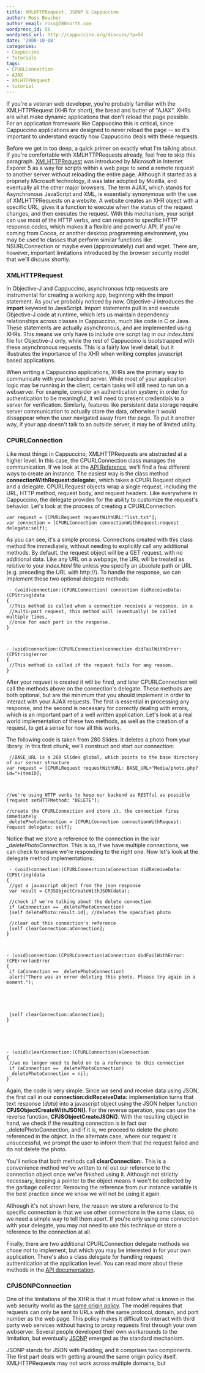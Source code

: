 ```yaml
---
title: XMLHTTPRequest, JSONP & Cappuccino
author: Ross Boucher
author_email: ross@280north.com
wordpress_id: 56
wordpress_url: http://cappuccino.org/discuss/?p=56
date: '2008-10-08'
categories:
- Cappuccino
- Tutorials
tags:
- CPURLConnection
- AJAX
- XMLHTTPRequest
- tutorial
---
```



If you're a veteran web developer, you're probably familiar with the XMLHTTPRequest (XHR for short), the bread and butter of "AJAX". XHRs are what make dynamic applications that don't reload the page possible. For an application framework like Cappuccino this is critical, since Cappuccino applications are designed to never reload the page -- so it's important to understand exactly how Cappuccino deals with these requests.

Before we get in too deep, a quick primer on exactly what I'm talking about. If you're comfortable with XMLHTTPRequests already, feel free to skip this paragraph. [XMLHTTPRequest](http://en.wikipedia.org/wiki/XMLHttpRequest) was introduced by Microsoft in Internet Exporer 5 as a way for scripts within a web page to send a remote request to another server without reloading the entire page. Although it started as a propriety Microsoft technology, it was later adopted by Mozilla, and eventually all the other major browsers. The term AJAX, which stands for Asynchronous JavaScript and XML, is essentially synonymous with the use of XMLHTTPRequests on a website. A website creates an XHR object with a specific URL, gives it a function to execute when the status of the request changes, and then executes the request. With this mechanism, your script can use most of the HTTP verbs, and can respond to specific HTTP response codes, which makes it a flexible and powerful API. If you're coming from Cocoa, or another desktop programming environment, you may be used to classes that perform similar functions like NSURLConnection or maybe even (approximately) curl and wget. There are, however, important limitations introduced by the browser security model that we'll discuss shortly.

### XMLHTTPRequest

In Objective-J and Cappuccino, asynchronous http requests are instrumental for creating a working app, beginning with the import statement. As you've probably noticed by now, Objective-J introduces the **import** keyword to JavaScript. Import statements pull in and execute Objective-J code at runtime, which lets us maintain dependency relationships across classes in Cappuccino, much like code in C or Java. These statements are actually asynchronous, and are implemented using XHRs. This means we only have to include one script tag in our _index.html_ file for Objective-J only, while the rest of Cappuccino is bootstrapped with these asynchronous requests. This is a fairly low level detail, but it illustrates the importance of the XHR when writing complex javascript based applications.

When writing a Cappuccino applications, XHRs are the primary way to communicate with your backend server. While most of your application logic may be running in the client, certain tasks will still need to run on a webserver. For example, consider an authentication system; in order for authentication to be meaningful, it will need to present credentials to a server for verification. Similarly, features like persistent data storage require server communication to actually store the data, otherwise it would dissappear when the user navigated away from the page. To put it another way, if your app doesn't talk to an outside server, it may be of limited utility.

### CPURLConnection

Like most things in Cappuccino, XMLHTTPRequests are abstracted at a higher level. In this case, the CPURLConnection class manages the communication. If we look at the [API Reference](http://cappuccino.org/learn/documentation/class_c_p_u_r_l_connection.html), we'll find a few different ways to create an instance. The easiest way is the class method **connectionWithRequest:delegate:**, which takes a CPURLRequest object and a delegate. CPURLRequest objects wrap a single request, including the URL, HTTP method, request body, and request headers. Like everywhere in Cappuccino, the delegate provides for the ability to customize the request's behavior. Let's look at the process of creating a CPURLConnection.

	var request = [CPURLRequest requestWithURL:"list.txt"];
	var connection = [CPURLConnection connectionWithRequest:request delegate:self];



As you can see, it's a simple process. Connections created with this class method fire immediately, without needing to explicitly call any additional methods. By default, the request object will be a GET request, with no additional data. Like any URL on a webpage, the URL will be treated as relative to your _index.html_ file unless you specify an absolute path or URL (e.g. preceding the URL with http://). To handle the response, we can implement these two optional delegate methods:

	 - (void)connection:(CPURLConnection) connection didReceiveData:(CPString)data
	{
	 //This method is called when a connection receives a response. in a
	 //multi-part request, this method will (eventually) be called multiple times,
	 //once for each part in the response.
	}



	- (void)connection:(CPURLConnection)connection didFailWithError:(CPString)error
	{
	 //This method is called if the request fails for any reason.
	}




After your request is created it will be fired, and later CPURLConnection will call the methods above on the connection's delegate. These methods are both optional, but are the minimum that you should implement in order to interact with your AJAX requests. The first is essential in processing any response, and the second is necessary for correctly dealing with errors, which is an important part of a well written application. Let's look at a real world implementation of these two methods, as well as the creation of a request, to get a sense for how all this works.

The following code is taken from 280 Slides. It deletes a photo from your library. In this first chunk, we'll construct and start our connection:

	 //BASE_URL is a 280 Slides global, which points to the base directory of our server structure
	var request = [CPURLRequest requestWithURL: BASE_URL+"Media/photo.php?id="+itemID];



	//we're using HTTP verbs to keep our backend as RESTful as possible
	[request setHTTPMethod: "DELETE"];

	//create the CPURLConnection and store it. the connection fires immediately
	_deletePhotoConnection = [CPURLConnection connectionWithRequest: request delegate: self];




Notice that we store a reference to the connection in the ivar __deletePhotoConnection_. This is so, if we have multiple connections, we can check to ensure we're responding to the right one. Now let's look at the delegate method implementations:

	 - (void)connection:(CPURLConnection)aConnection didReceiveData:(CPString)data
	{
	 //get a javascript object from the json response
	 var result = CPJSObjectCreateWithJSON(data);

	 //check if we're talking about the delete connection
	 if (aConnection == _deletePhotoConnection)
	 [self deletePhoto:result.id]; //deletes the specified photo

	 //clear out this connection's reference
	 [self clearConnection:aConnection];
	}



	- (void)connection:(CPURLConnection)aConnection didFailWithError:(CPError)anError
	{
	 if (aConnection == _deletePhotoConnection)
	 alert("There was an error deleting this photo. Please try again in a moment.");





	 [self clearConnection:aConnection];
	}





	- (void)clearConnection:(CPURLConnection)aConnection
	{
	 //we no longer need to hold on to a reference to this connection
	 if (aConnection == _deletePhotoConnection)
	 _deletePhotoConnection = nil;
	}




Again, the code is very simple. Since we send and receive data using JSON, the first call in our **connection:didReceiveData:** implementation turns that text response (_data_) into a javascript object using the JSON helper function **CPJSObjectCreateWithJSON()**. For the reverse operation, you can use the reverse function, **CPJSObjectCreateJSON()**. With the resulting object in hand, we check if the resulting connection is in fact our _deletePhotoConnection, and if it is, we proceed to delete the photo referenced in the object. In the alternate case, where our request is unsuccessful, we prompt the user to inform them that the request failed and do not delete the photo.

You'll notice that both methods call **clearConnection:**. This is a convenience method we've written to nil out our reference to the connection object once we've finished using it. Although not strictly necessary, keeping a pointer to the object means it won't be collected by the garbage collector. Removing the reference from our instance variable is the best practice since we know we will not be using it again.

Although it's not shown here, the reason we store a reference to the specific connection is that we use other connections in the same class, so we need a simple way to tell them apart. If you're only using one connection with your delegate, you may not need to use this technique or store a reference to the connection at all.

Finally, there are two additional CPURLConnection delegate methods we chose not to implement, but which you may be interested in for your own application. There's also a class delegate for handling request authentication at the application level. You can read more about these methods in the [API documentation](http://cappuccino.org/learn/documentation/class_c_p_u_r_l_connection.html).

### CPJSONPConnection

One of the limitations of the XHR is that it must follow what is known in the web security world as the [same origin policy](http://en.wikipedia.org/wiki/Same_origin_policy). The model requires that requests can only be sent to URLs with the same protocol, domain, and port number as the web page. This policy makes it difficult to interact with third party web services without having to proxy requests first through your own webserver. Several people developed their own workarounds to the limitation, but eventually [JSONP](http://bob.pythonmac.org/archives/2005/12/05/remote-json-jsonp/) emerged as the standard mechanism.

JSONP stands for JSON with Padding, and it comprises two components. The first part deals with getting around the same origin policy itself. XMLHTTPRequests may not work across multiple domains, but <script> tags have no such limitation. JSONP takes advantage of this by dynamically generating a <script> tag and appending it to the page. The script's src property is set to the URL of the remote API, including all request parameters in the query string. The second component of JSONP deals with what to do once the API returns a response.

As the name suggests, JSONP APIs return their data in the JSON format, but instead of returning a plain JSON string, they wrap the JSON response in a function call. This extra function call is the "padding" in JSONP, and it effectively works around the browser's security policy. Typically, function name is a parameter of the request, which you can see demonstrated in the Flickr API. This API allows you to specify _format=json_ to get a JSON response, and _jsoncallback=myfunctionname_ to specify your custom function wrapper for the response. An example request might look something like this:

	 var url = "http://www.flickr.com/services/rest/"+
	 "?method=flickr.interestingness.getList"+
	 "&format=json&jsoncallback=flickResponse&api_key=YOUR_KEY";


As you can imagine, generating your own dynamic script tags and managing global callback methods would be a serious hassle, which is why Cappuccino has built in support in the form of [CPJSONPConnection](http://cappuccino.org/learn/documentation/class_c_p_j_s_o_n_p_connection.html). You may have encountered this class in the source of our [Flickr Demo](http://cappuccino.org/learn/demos/FlickrPhotoDemo/). Creating an instance should look familiar:

	 var connection = [CPJSONPConnection sendRequest:aRequest callback:aCallbackParameter delegate:self];


The additional parameter, **callback:**, is a string that specifies the name of the parameter that allows us to specify the callback function's name in the JSONP API we're talking to. Similar to CPURLConnection, these two delegate methods are defined:

	 - (void)connection:(CPJSONPConnection)aConnection didReceiveData:(Object)data
	{
	 //called by the "padding" function when the request is complete

	 //depending on the third part API, data may be the native javascript object,
	 //or it may be a string. usually a js object is used, but if a string
	 //is passed, you can create a js object with CPJSObjectCreateWithJSON()
	}



	- (void)connection:(CPJSONPConnection)aConnection didFailWithError:(CPString)error
	{
	 //will be called if the connection fails
	 //will see improvements in an upcoming release
	}




Let's take a look at the actual implementation in our Flickr Demo:

	 - (void)applicationDidFinishLaunching
	{
	 ...

	 //Create the request, which contains all of our query parameters,
	 //except the jsoncallback parameter

	 var req = [CPURLRequest requestWithURL:
	 "http://www.flickr.com/services/rest/"+
	 "?method=flickr.interestingness.getList"+
	 "&per_page=20&format=json&api_key="+API_KEY];

	 //Create the connection, set the callback, and make ourselves the delegate.
	 //the connection fires immediately

	 var connection = [CPJSONPConnection sendRequest:req callback:"jsoncallback" delegate:self];
	}



	- (void)connection:(CPJSONPConnection)aConnection didReceiveData:(Object)data
	{
	 //the response from Flickr is the actual JS Object, which has an
	 //array of photos that we pass to our collection view
	 [self addImageList:data.photos.photo withIdentifier: lastIdentifier];
	}





	- (void)connection:(CPJSONPConnection)aConnection didFailWithError:(CPString)error
	{
	 //Ideally, we would do something smarter here.
	 alert(error);
	}




Due to the use of the script tag injection, as opposed to a traditional XHR object, we don't have any fine grained information about the response. We cannot detect status codes, and cannot natively access the response. Thankfully, CPJSONPConnection does a good job of managing the additional complexity, and massaging it into a familiar API. There is still some work to be done on generating more reliable errors, but it should be completed in the near future.

JSONP does have it's own security implications. Because you're essentially allowing arbitrary third party code to execute within the context of your own application, you should only use JSONP with providers you trust. It's also important to note that because these requests are sent to different domains, cookies from your own site will not be sent along with the request. This prevents third parties from stealing your sessions, but it also means that authenticating requests is significantly more complex.


### Conclusion

There's been some confusion about when to use CPURLConnection versus CPJSONPConnection, due largely in part to the lack of documentation or discussion on the issue. In general, you should only use JSONP with third-party services that you trust, and only when doing so doesn't involve sensitive information. For example, getting public Flickr photos, or performing a Google search using Google's AJAX search API. If you're communicating with your own service, even if you use JSON as the transmission format, you should use CPURLConnection. Their are numerous advantages to this approach, especially the additional security.

I hope this has illustrated both when and how to use CPURLConnection and CPJSONPConnection. As we continue to develop Cappuccino, we'll be improving both of these classes, and introducing new communication methods as well. If you have questions, sound off in the comments, or try the [mailing list or irc channel](http://cappuccino.org/discuss/list.php).



